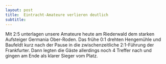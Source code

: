 ```yaml
---
layout: post
title:  Eintracht-Amateure verlieren deutlich
subtitle:  
---
```


Mit 2:5 unterlagen unsere Amateure heute am Riederwald dem starken Aufsteiger Germania Ober-Roden. Das frühe 0:1 drehten Hengemühle und Baufeldt kurz nach der Pause in die zwischenzeitliche 2:1-Führung der Frankfurter. Dann legten die Gäste allerdings noch 4 Treffer nach und gingen am Ende als klarer Sieger vom Platz.


